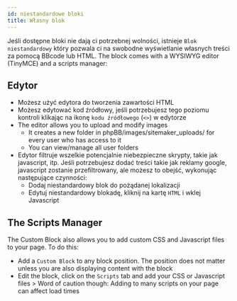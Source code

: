 ```yaml
---
id: niestandardowe bloki
title: Własny blok
---
```


Jeśli dostępne bloki nie dają ci potrzebnej wolności, istnieje `Blok niestandardowy` który pozwala ci na swobodne wyświetlanie własnych treści za pomocą BBcode lub HTML. The block comes with a WYSIWYG editor (TinyMCE) and a scripts manager:

## Edytor

- Możesz użyć edytora do tworzenia zawartości HTML
- Możesz edytować kod źródłowy, jeśli potrzebujesz tego poziomu kontroli klikając na ikonę `kodu źródłowego` (`<>`) w edytorze
- The editor allows you to upload and modify images 
    - It creates a new folder in phpBB/images/sitemaker_uploads/ for every user who has access to it
    - You can view/manage all user folders
- Edytor filtruje wszelkie potencjalnie niebezpieczne skrypty, takie jak javascript, itp. Jeśli potrzebujesz dodać treści takie jak reklamy google, javascript zostanie przefiltrowany, ale możesz to obejść, wykonując następujące czynności: 
    - Dodaj niestandardowy blok do pożądanej lokalizacji
    - Edytuj niestandardowy blokadę, kliknij na kartę `HTML` i wklej Javascript

## The Scripts Manager

The Custom Block also allows you to add custom CSS and Javascript files to your page. To do this:

- Add a `Custom Block` to any block position. The position does not matter unless you are also displaying content with the block
- Edit the block, click on the `Scripts` tab and add your CSS or Javascript files > Word of caution though: Adding to many scripts on your page can affect load times